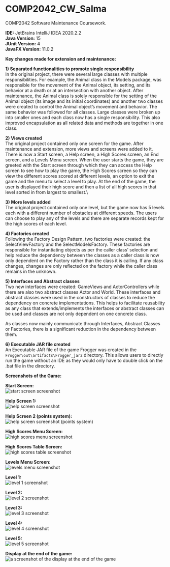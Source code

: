 # COMP2042_CW_Salma
COMP2042 Software Maintenance Coursework.

**IDE:** JetBrains IntelliJ IDEA 2020.2.2\
**Java Version:** 15\
**JUnit Version:** 4\
**JavaFX Version:** 11.0.2

**Key changes made for extension and maintenance:**

**1)	Separated functionalities to promote single responsibility**\
In the original project, there were several large classes with multiple responsibilities. For example, the Animal class in the Models package, was responsible for the movement of the Animal object, its setting, and its behavior at a death or at an intersection with another object. After maintenance, the Animal class is solely responsible for the setting of the Animal object (its image and its initial coordinates) and another two classes were created to control the Animal object’s movement and behavior. The same behavior was followed for all classes. Large classes were broken up into smaller ones and each class now has a single responsibility. This also improved encapsulation as all related data and methods are together in one class.

**2)	Views created**\
The original project contained only one screen for the game. After maintenance and extension, more views and screens were added to it. There is now a Start screen, a Help screen, a High Scores screen, an End screen, and a Levels Menu screen. When the user starts the game, they are greeted with the Start screen through which they can access the Help screen to see how to play the game, the High Scores screen so they can view the different scores scored at different levels, an option to exit the game and the menu to select a level to play. At the end of the game, the user is displayed their high score and then a list of all high scores in that level sorted in from largest to smallest.\

**3)	More levels added**\
The original project contained only one level, but the game now has 5 levels each with a different number of obstacles at different speeds. The users can choose to play any of the levels and there are separate records kept for the high scores of each level.

**4)	Factories created**\
Following the Factory Design Pattern, two factories were created: the SelectViewFactory and the SelectModelsFactory. These factories are responsible for instantiating objects as per the caller class’ selection and help reduce the dependency between the classes as a caller class is now only dependent on the Factory rather than the class it is calling. If any class changes, changes are only reflected on the factory while the caller class remains in the unknown.

**5)	Interfaces and Abstract classes**\
Two new interfaces were created: GameViews and ActorControllers while there are also two abstract classes Actor and World. These interfaces and abstract classes were used in the constructors of classes to reduce the dependency on concrete implementations. This helps to facilitate reusability as any class that extends/implements the interfaces or abstract classes can be used and classes are not only dependent on one concrete class.

As classes now mainly communicate through Interfaces, Abstract Classes or Factories, there is a significant reduction in the dependency between them. 

**6)	Executable JAR file created**\
An Executable JAR file of the game Frogger was created in the ```Frogger\out\artifacts\Frogger_jar2``` directory. This allows users to directly run the game without an IDE as they would only have to double click on the .bat file in the directory.

 **Screenshots of the Game:** 

**Start Screen:**\
![start screen screenshot](https://imgur.com/a/iQ0gaCe)

**Help Screen 1:**\
![help screen screenshot](https://imgur.com/a/DPzBNvp)

**Help Screen 2 (points system):**\
![help screen screenshot (points system)](https://imgur.com/a/vsUyDFv)

**High Scores Menu Screen:**\
![high scores menu screenshot](https://imgur.com/a/WoqNzcI)

**High Scores Table Screen:**\
![high scores table screenshot](https://imgur.com/a/Qa7Ajhe)

**Levels Menu Screen:**\
![levels menu screenshot](https://imgur.com/a/T1Z3fMP)

**Level 1:**\
![level 1 screenshot](https://imgur.com/a/0qY4eMk)

**Level 2:**\
![level 2 screenshot](https://imgur.com/a/rcQXQTM)

**Level 3:**\
![level 3 screenshot](https://imgur.com/a/ZMxzeYL)

**Level 4:**\
![level 4 screenshot](https://imgur.com/a/r1h9gPQ)

**Level 5:**\
![level 5 screenshot](https://imgur.com/a/3hW1cxw)

**Display at the end of the game:**\
![a screenshot of the display at the end of the game](https://imgur.com/a/74SZ1QD)














